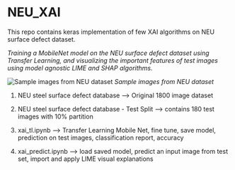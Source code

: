 # NEU_XAI

This repo contains keras implementation of few XAI algorithms on NEU surface defect dataset.

*Training a MobileNet model on the NEU surface defect dataset using Transfer Learning, and visualizing the important features of test images using model agnostic LIME and SHAP algorithms.*

![Sample images from NEU dataset](https://github.com/smahesh2694/NEU_XAI/blob/master/NEU_dataset%20image.jpeg?raw=true )
*Sample images from NEU dataset*

1. NEU steel surface defect database --> Original 1800 image dataset

2. NEU steel surface defect database - Test Split --> contains 180 test images with 10% partition

3. xai_tl.ipynb --> Transfer Learning Mobile Net, fine tune, save model, prediction on test images, classification report, accuracy

4. xai_predict.ipynb --> load saved model, predict an input image from test set, import and apply LIME visual explanations
